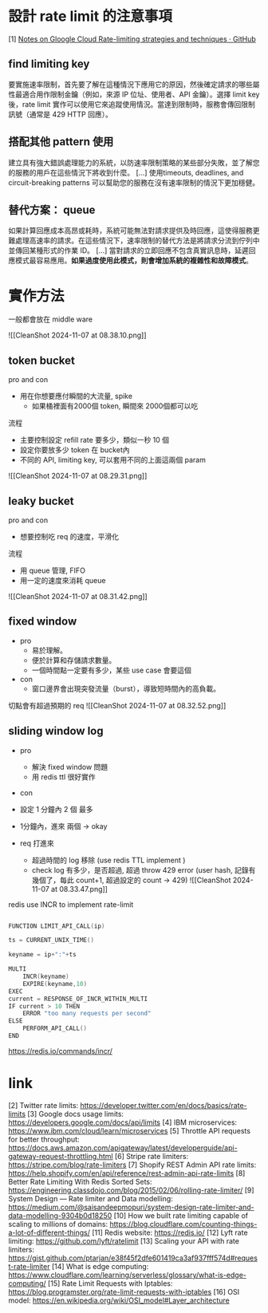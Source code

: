 


# 設計 rate limit 的注意事項
[1]  [Notes on Gloogle Cloud Rate-limiting strategies and techniques · GitHub](https://gist.github.com/rponte/c610d391820a7fd28aee13ce879a87c8)


## find limiting key
要實施速率限制，首先要了解在這種情況下應用它的原因，然後確定請求的哪些屬性最適合用作限制金鑰（例如，來源 IP 位址、使用者、API 金鑰）。選擇 limit key 後，rate limit 實作可以使用它來追蹤使用情況。當達到限制時，服務會傳回限制訊號（通常是 429 HTTP 回應）。



## 搭配其他 pattern 使用
建立具有強大錯誤處理能力的系統，以防速率限制策略的某些部分失敗，並了解您的服務的用戶在這些情況下將收到什麼。 [...] 使用timeouts, deadlines, and circuit-breaking patterns 可以幫助您的服務在沒有速率限制的情況下更加穩健。



## 替代方案： queue
如果計算回應成本高昂或耗時，系統可能無法對請求提供及時回應，這使得服務更難處理高速率的請求。在這些情況下，速率限制的替代方法是將請求分流到佇列中並傳回某種形式的作業 ID。 [...] 當對請求的立即回應不包含真實訊息時，延遲回應模式最容易應用。**如果過度使用此模式，則會增加系統的複雜性和故障模式**。




# 實作方法

一般都會放在 middle ware

![[CleanShot 2024-11-07 at 08.38.10.png]]

## token bucket

pro and con
- 用在你想要應付瞬間的大流量, spike
	- 如果桶裡面有2000個 token, 瞬間來 2000個都可以吃

流程
- 主要控制設定 refill rate 要多少，類似一秒 10 個
- 設定你要放多少 token 在 bucket內
- 不同的 API, limiting key, 可以套用不同的上面這兩個 param

![[CleanShot 2024-11-07 at 08.29.31.png]]


## leaky bucket
pro and con
- 想要控制吃 req 的速度，平滑化


流程
- 用 queue 管理, FIFO
- 用一定的速度來消耗 queue

![[CleanShot 2024-11-07 at 08.31.42.png]]


## fixed window
- pro
	- 易於理解。
	- 便於計算和存儲請求數量。
	- 一個時間點一定要有多少，某些 use case 會要這個
- con
	- 窗口邊界會出現突發流量（burst），導致短時間內的高負載。




切點會有超過預期的 req
![[CleanShot 2024-11-07 at 08.32.52.png]]

## sliding window log
- pro
	- 解決 fixed window 問題
	- 用 redis ttl 很好實作
- con


- 設定 1 分鐘內 2 個 最多
- 1分鐘內，進來 兩個 -> okay
- req 打進來
	- 超過時間的 log 移除 (use redis TTL implement )
	- check log 有多少，是否超過, 超過 throw 429 error (user hash, 記錄有幾個了，每此 count+1, 超過設定的 count -> 429)
![[CleanShot 2024-11-07 at 08.33.47.png]]




redis use INCR to implement rate-limit
```c

FUNCTION LIMIT_API_CALL(ip)

ts = CURRENT_UNIX_TIME()

keyname = ip+":"+ts

MULTI
    INCR(keyname)
    EXPIRE(keyname,10)
EXEC
current = RESPONSE_OF_INCR_WITHIN_MULTI
IF current > 10 THEN
    ERROR "too many requests per second"
ELSE
    PERFORM_API_CALL()
END

```
https://redis.io/commands/incr/











# link

[2] Twitter rate limits: https://developer.twitter.com/en/docs/basics/rate-limits
[3] Google docs usage limits: https://developers.google.com/docs/api/limits
[4] IBM microservices: https://www.ibm.com/cloud/learn/microservices
[5] Throttle API requests for better throughput:
https://docs.aws.amazon.com/apigateway/latest/developerguide/api-gateway-request-throttling.html
[6] Stripe rate limiters: https://stripe.com/blog/rate-limiters
[7] Shopify REST Admin API rate limits: https://help.shopify.com/en/api/reference/rest-admin-api-rate-limits
[8] Better Rate Limiting With Redis Sorted Sets:
https://engineering.classdojo.com/blog/2015/02/06/rolling-rate-limiter/
[9] System Design — Rate limiter and Data modelling:
https://medium.com/@saisandeepmopuri/system-design-rate-limiter-and-data-modelling-9304b0d18250
[10] How we built rate limiting capable of scaling to millions of domains:
https://blog.cloudflare.com/counting-things-a-lot-of-different-things/
[11] Redis website: https://redis.io/
[12] Lyft rate limiting: https://github.com/lyft/ratelimit
[13] Scaling your API with rate limiters:
https://gist.github.com/ptarjan/e38f45f2dfe601419ca3af937fff574d#request-rate-limiter
[14] What is edge computing: https://www.cloudflare.com/learning/serverless/glossary/what-is-edge-computing/
[15] Rate Limit Requests with Iptables: https://blog.programster.org/rate-limit-requests-with-iptables
[16] OSI model: https://en.wikipedia.org/wiki/OSI_model#Layer_architecture